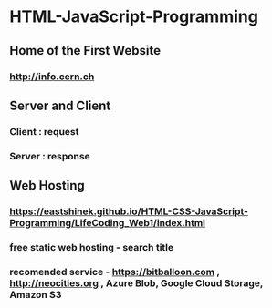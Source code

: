 # HTML-JavaScript-Programming
## Home of the First Website
### http://info.cern.ch
####
## Server and Client
### Client : request
### Server : response
## Web Hosting
### https://eastshinek.github.io/HTML-CSS-JavaScript-Programming/LifeCoding_Web1/index.html
### free static web hosting - search title
### recomended service - https://bitballoon.com , http://neocities.org , Azure Blob, Google Cloud Storage, Amazon S3

